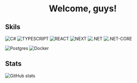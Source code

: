 <h1 align="center">Welcome, guys!</h1>

## Skils
>
![C#](https://img.shields.io/badge/c%23-%23239120.svg?style=for-the-badge&logoColor=white&color=black) ![TYPESCRIPT](https://img.shields.io/badge/typescript-%23323330.svg?style=for-the-badge&logo=typescript&logoColor=%4169e1) ![REACT](https://img.shields.io/badge/react-%2320232a.svg?style=for-the-badge&logo=react&logoColor=%2361DAFB) ![NEXT](https://img.shields.io/badge/next.js-%2320232a.svg?style=for-the-badge&logo=next&logoColor=%2361DAFB) ![.NET](https://img.shields.io/badge/.NET-5C2D91?style=for-the-badge&logo=.net&logoColor=white&color=black) ![.NET-CORE](https://img.shields.io/badge/.NET%20CORE-5C2D91?style=for-the-badge&logo=.net&logoColor=white&color=black)
</br>
>
![Postgres](https://img.shields.io/badge/postgres-%23316192.svg?style=for-the-badge&logo=postgresql&logoColor=white&color=black) ![Docker](https://img.shields.io/badge/docker-%230db7ed.svg?style=for-the-badge&logo=docker&logoColor=white&color=black)
</br>
## Stats </br>
![GitHub stats](https://github-readme-stats.vercel.app/api?username=exexeeeex&show_icons=true&theme=dark)
